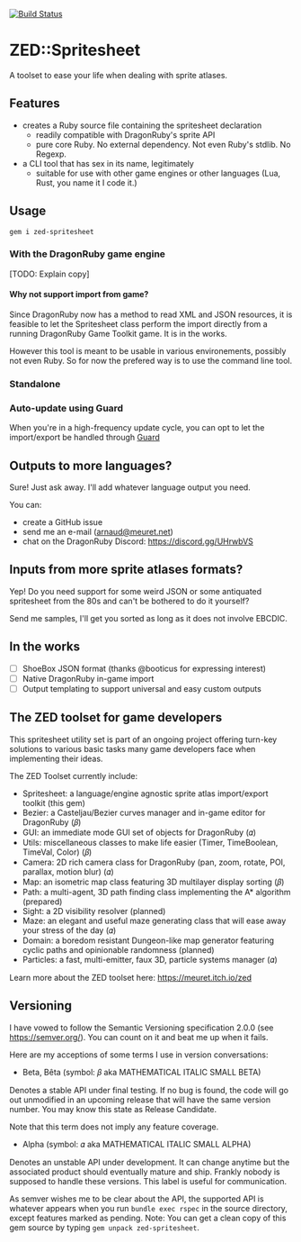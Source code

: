[![Build Status](https://travis-ci.com/ameuret/zed-spritesheet.svg?branch=master)](https://travis-ci.com/ameuret/zed-spritesheet)

# ZED::Spritesheet

A toolset to ease your life when dealing with sprite atlases.

## Features

 * creates a Ruby source file containing the spritesheet declaration
   * readily compatible with DragonRuby's sprite API
   * pure core Ruby. No external dependency. Not even Ruby's stdlib. No Regexp.
 * a CLI tool that has sex in its name, legitimately
   * suitable for use with other game engines or other languages (Lua, Rust, you name it I code it.)
   
## Usage

	gem i zed-spritesheet
	
  ### With the DragonRuby game engine
  
  [TODO: Explain copy]
  
  #### Why not support import from game?
  
  Since DragonRuby now has a method to read XML and JSON resources, it is feasible to let the Spritesheet class perform
  the import directly from a running DragonRuby Game Toolkit game. It is in the works.
  
  However this tool is meant to be usable in various environements, possibly not even Ruby.
  So for now the prefered way is to use the command line tool.
   
  ### Standalone
  
  ### Auto-update using Guard
  
  When you're in a high-frequency update cycle, you can opt to let the import/export be handled through [Guard](https://guardgem.org/)
  
## Outputs to more languages?

Sure! Just ask away. I'll add whatever language output you need.

You can:

 * create a GitHub issue
 * send me an e-mail (arnaud@meuret.net)
 * chat on the DragonRuby Discord: https://discord.gg/UHrwbVS

## Inputs from more sprite atlases formats?

Yep! Do you need support for some weird JSON or some antiquated spritesheet from the 80s and can't be bothered to do it yourself? 

Send me samples, I'll get you sorted as long as it does not involve EBCDIC.

## In the works

 - [ ] ShoeBox JSON format (thanks @booticus for expressing interest)
 - [ ] Native DragonRuby in-game import
 - [ ] Output templating to support universal and easy custom outputs

## The ZED toolset for game developers

This spritesheet utility set is part of an ongoing project offering turn-key solutions to
various basic tasks many game developers face when implementing their ideas.

The ZED Toolset currently include:

 - Spritesheet: a language/engine agnostic sprite atlas import/export toolkit (this gem)
 - Bezier: a Casteljau/Bezier curves manager and in-game editor for DragonRuby (𝛽)
 - GUI: an immediate mode GUI set of objects for DragonRuby (𝛼)
 - Utils: miscellaneous classes to make life easier (Timer, TimeBoolean, TimeVal, Color)  (𝛽)
 - Camera: 2D rich camera class for DragonRuby  (pan, zoom, rotate, POI, parallax, motion blur) (𝛼)
 - Map: an isometric map class featuring 3D multilayer display sorting (𝛽)
 - Path: a multi-agent, 3D path finding class implementing the A* algorithm (prepared)
 - Sight: a 2D visibility resolver (planned)
 - Maze: an elegant and useful maze generating class that will ease away your stress of the day (𝛼)
 - Domain: a boredom resistant Dungeon-like map generator featuring cyclic paths and opinionable randomness (planned)
 - Particles: a fast, multi-emitter, faux 3D, particle systems manager (𝛼)

Learn more about the ZED toolset here: https://meuret.itch.io/zed

## Versioning

I have vowed to follow the Semantic Versioning specification 2.0.0 (see https://semver.org/).
You can count on it and beat me up when it fails.

Here are my acceptions of some terms I use in version conversations:

 - Beta, Bêta (symbol: 𝛽 aka MATHEMATICAL ITALIC SMALL BETA)
 
 Denotes a stable API under final testing. If no bug is found, the code will go out unmodified
 in an upcoming release that will have the same version number. You may know this state as Release Candidate.
 
 Note that this term does not imply any feature coverage.
 
 - Alpha (symbol: 𝛼 aka MATHEMATICAL ITALIC SMALL ALPHA)
 
 Denotes an unstable API under development. It can change anytime but the associated product should eventually
 mature and ship. Frankly nobody is supposed to handle these versions. This label is useful for communication.
 
 As semver wishes me to be clear about the API, the supported API is whatever appears when you
 run `bundle exec rspec` in the source directory, except features marked as pending. Note: You can get a
 clean copy of this gem source by typing `gem unpack zed-spritesheet`.
 
